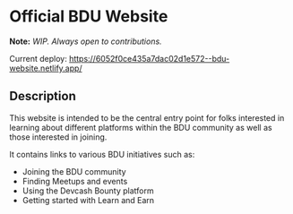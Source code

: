 # Official BDU Website

**Note:** *WIP. Always open to contributions.*

Current deploy: https://6052f0ce435a7dac02d1e572--bdu-website.netlify.app/

## Description
This website is intended to be the central entry point for folks interested in learning about different platforms within the BDU community as well as those interested in joining.

It contains links to various BDU initiatives such as:

- Joining the BDU community
- Finding Meetups and events
- Using the Devcash Bounty platform
- Getting started with Learn and Earn
